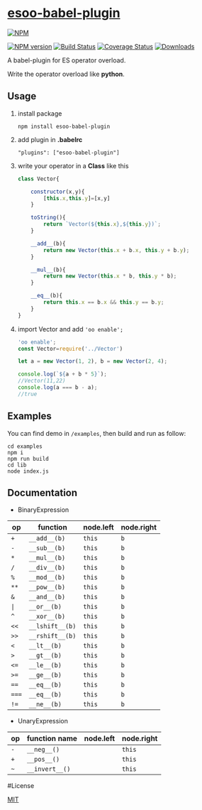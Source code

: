 # [esoo-babel-plugin](https://npmjs.org/package/esoo-babel-plugin)

[![NPM](https://nodei.co/npm/esoo-babel-plugin.png)](https://npmjs.org/package/esoo-babel-plugin)

[![NPM version][npm-image]][npm-url]
[![Build Status][travis-image]][travis-url]
[![Coverage Status](https://coveralls.io/repos/github/Seasonley/esoo-babel-plugin/badge.svg?branch=master)](https://coveralls.io/github/Seasonley/esoo-babel-plugin?branch=master)
[![Downloads][downloads-image]][npm-url]


A babel-plugin for ES operator overload. 

Write the operator overload like **python**.


## Usage

1. install package

    ```
    npm install esoo-babel-plugin
    ```
2. add plugin in **.babelrc**

    ```
    "plugins": ["esoo-babel-plugin"]
    ```
3. write your operator in a **Class** like this

    ```js
    class Vector{

        constructor(x,y){
            [this.x,this.y]=[x,y]
        }

        toString(){
            return `Vector(${this.x},${this.y})`;
        }

        __add__(b){
            return new Vector(this.x + b.x, this.y + b.y);
        }

        __mul__(b){
            return new Vector(this.x * b, this.y * b);
        }

        __eq__(b){
            return this.x == b.x && this.y == b.y;
        }
    }
    ```
4. import Vector and add `'oo enable';`

    ```js
    'oo enable';
    const Vector=require('../Vector')

    let a = new Vector(1, 2), b = new Vector(2, 4);

    console.log(`${a + b * 5}`);
    //Vector(11,22)
    console.log(a === b - a);
    //true
    ```

## Examples

You can find demo in `/examples`, then build and run as follow:

```
cd examples
npm i
npm run build
cd lib
node index.js
```

## Documentation

- BinaryExpression

|op| function | node.left|node.right|
|-|-|-|-|
|`+`| `__add__(b)`|`this`|`b`|
|`-`| `__sub__(b)`|`this`|`b`|
|`*`| `__mul__(b)`|`this`|`b`|
|`/`| `__div__(b)`|`this`|`b`|
|`%`| `__mod__(b)`|`this`|`b`|
|`**`| `__pow__(b)`|`this`|`b`|
|`&`| `__and__(b)`|`this`|`b`|
|`\|`| `__or__(b)`|`this`|`b`|
|`^`| `__xor__(b)`|`this`|`b`|
|`<<`| `__lshift__(b)`|`this`|`b`|
|`>>`| `__rshift__(b)`|`this`|`b`|
|`<`| `__lt__(b)`|`this`|`b`|
|`>`| `__gt__(b)`|`this`|`b`|
|`<=`| `__le__(b)`|`this`|`b`|
|`>=`| `__ge__(b)`|`this`|`b`|
|`==`| `__eq__(b)`|`this`|`b`|
|`===`| `__eq__(b)`|`this`|`b`|
|`!=`| `__ne__(b)`|`this`|`b`|

- UnaryExpression

|op| function name|node.left|node.right|
|-|-|-|-|
|`-`| `__neg__()`||`this`|
|`+`| `__pos__()`||`this`|
|`~`| `__invert__()`||`this`|

#License

[MIT](https://github.com/Seasonley/esoo-babel-plugin/blob/master/LICENSE)


[downloads-image]: http://img.shields.io/npm/dm/esoo-babel-plugin.svg
[npm-url]: https://npmjs.org/package/esoo-babel-plugin
[npm-image]: http://img.shields.io/npm/v/esoo-babel-plugin.svg

[travis-url]: https://travis-ci.org/Seasonley/esoo-babel-plugin
[travis-image]: http://img.shields.io/travis/Seasonley/esoo-babel-plugin.svg
